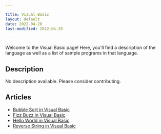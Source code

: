 ```yaml
---

title: Visual Basic
layout: default
date: 2022-04-28
last-modified: 2022-04-29

---
```


Welcome to the Visual Basic page! Here, you'll find a description of the language as well as a list of sample programs in that language.

## Description

No description available. Please consider contributing.

## Articles

- [Bubble Sort in Visual Basic](https://sampleprograms.io/projects/bubble-sort/visual-basic)
- [Fizz Buzz in Visual Basic](https://sampleprograms.io/projects/fizz-buzz/visual-basic)
- [Hello World in Visual Basic](https://sampleprograms.io/projects/hello-world/visual-basic)
- [Reverse String in Visual Basic](https://sampleprograms.io/projects/reverse-string/visual-basic)